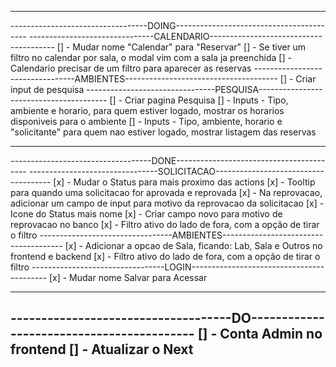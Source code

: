 --------------------------------------------------------------------------------
----------------------------------DOING-----------------------------------------
-------------------------------CALENDARIO---------------------------------------
[] - Mudar nome "Calendar" para "Reservar"
[] - Se tiver um filtro no calendar por sala, o modal vim com a sala ja preenchida
[] - Calendario precisar de um filtro para aparecer as reservas
---------------------------------AMBIENTES--------------------------------------
[] - Criar input de pesquisa
--------------------------------PESQUISA----------------------------------------
[] - Criar pagina Pesquisa
[] - Inputs - Tipo, ambiente e horario, para quem estiver logado, mostrar os horarios disponiveis para o ambiente
[] - Inputs - Tipo, ambiente, horario e "solicitante" para quem nao estiver logado, mostrar listagem das reservas


--------------------------------------------------------------------------------
-----------------------------------DONE-----------------------------------------
--------------------------------SOLICITACAO-------------------------------------
[x] - Mudar o Status para mais proximo das actions
[x] - Tooltip para quando uma solicitacao for aprovada e reprovada
[x] - Na reprovacao, adicionar um campo de input para motivo da reprovacao da solicitacao
[x] - Icone do Status mais nome
[x] - Criar campo novo para motivo de reprovacao no banco
[x] - Filtro ativo do lado de fora, com a opção de tirar o filtro
---------------------------------AMBIENTES--------------------------------------
[x] - Adicionar a opcao de Sala, ficando: Lab, Sala e Outros no frontend e backend
[x] - Filtro ativo do lado de fora, com a opção de tirar o filtro
---------------------------------LOGIN------------------------------------------
[x] - Mudar nome Salvar para Acessar


--------------------------------------------------------------------------------
------------------------------------DO------------------------------------------
[] - Conta Admin no frontend
[] - Atualizar o Next
--------------------------------------------------------------------------------
